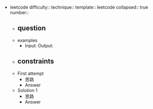 - leetcode
  difficulty:: 
  technique:: 
  template:: leetcode
  collapsed:: true
  number::
	- question
		-
	- examples
		- Input:
		  Output:
	- constraints
		-
	- First attempt
		- 思路
		- Answer
	- Solution 1
		- 思路
		- Answer